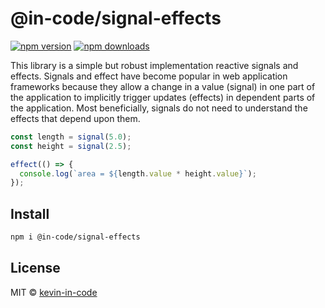 <!--
**💛 You can help the author become a full-time open-source maintainer by [sponsoring him on GitHub](https://github.com/sponsors/kevin-in-code).**

---

-->

# @in-code/signal-effects

[![npm version](https://badgen.net/npm/v/@in-code/signal-effects)](https://npm.im/@in-code/signal-effects) [![npm downloads](https://badgen.net/npm/dm/@in-code/signal-effects)](https://npm.im/@in-code/signal-effects)

This library is a simple but robust implementation reactive signals and effects. Signals and effect have become popular in web application frameworks because they allow a change in a value (signal) in one part of the application to implicitly trigger updates (effects) in dependent parts of the application. Most beneficially, signals do not need to understand the effects that depend upon them.

```ts
const length = signal(5.0);
const height = signal(2.5);

effect(() => {
  console.log(`area = ${length.value * height.value}`);
});
```

## Install

```bash
npm i @in-code/signal-effects
```

<!--
## Sponsors

[![sponsors](https://sponsors-images.kevin-in-code.dev/sponsors.svg)](https://github.com/sponsors/kevin-in-code)
-->

## License

MIT &copy; [kevin-in-code](https://github.com/sponsors/kevin-in-code)

